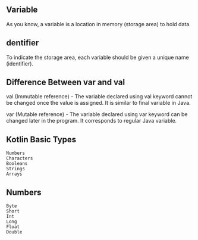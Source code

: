 
## Variable

As you know, a variable is a location in memory (storage area) to hold data.

## dentifier

To indicate the storage area, each variable should be given a unique name (identifier).


## Difference Between var and val

val (Immutable reference) - The variable declared using val keyword cannot be changed once the value is assigned. It is similar to final variable in Java.

var (Mutable reference) - The variable declared using var keyword can be changed later in the program. It corresponds to regular Java variable.


## Kotlin Basic Types

    Numbers 
    Characters
    Booleans
    Strings
    Arrays


## Numbers

    Byte 
    Short 
    Int
    Long
    Float
    Double


